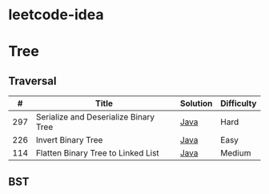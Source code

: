 # leetcode-idea

# Tree
## Traversal
| # | Title | Solution | Difficulty |
|---| ----- | -------- | ---------- |
|297|Serialize and Deserialize Binary Tree|[Java](./algorithm/java/q297_serialize_and_deserialize_binary_tree/SerializeAndDeserializeBinaryTree.java)|Hard|
|226|Invert Binary Tree|[Java](./algorithm/java/q226_invert_binary_tree/InvertBinaryTree.java)|Easy|
|114|Flatten Binary Tree to Linked List|[Java](./algorithm/java/q114_flatten_binary_tree_to_linked_list/FlattenBinaryTreeToLinkedList.java)|Medium|


## BST